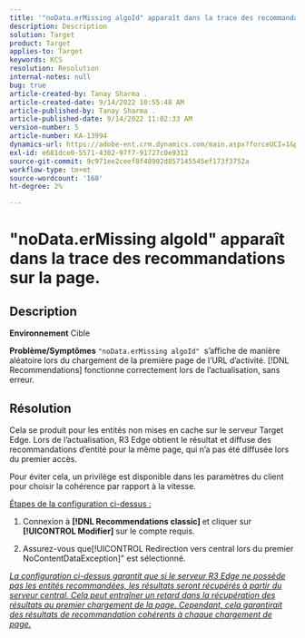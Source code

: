 ```yaml
---
title: '"noData.erMissing algoId" apparaît dans la trace des recommandations sur la page"'
description: Description
solution: Target
product: Target
applies-to: Target
keywords: KCS
resolution: Resolution
internal-notes: null
bug: true
article-created-by: Tanay Sharma .
article-created-date: 9/14/2022 10:55:48 AM
article-published-by: Tanay Sharma .
article-published-date: 9/14/2022 11:02:33 AM
version-number: 5
article-number: KA-13994
dynamics-url: https://adobe-ent.crm.dynamics.com/main.aspx?forceUCI=1&pagetype=entityrecord&etn=knowledgearticle&id=e3d763c7-1b34-ed11-9db1-002248086735
exl-id: e681dce0-5571-4302-97f7-91727c0e9312
source-git-commit: 9c971ee2ceef8f48902d857145545ef173f3752a
workflow-type: tm+mt
source-wordcount: '168'
ht-degree: 2%

---
```


# &quot;noData.erMissing algoId&quot; apparaît dans la trace des recommandations sur la page.

## Description

<b>Environnement</b>
Cible


<b>Problème/Symptômes</b>
`"noData.erMissing algoId"`  s’affiche de manière aléatoire lors du chargement de la première page de l’URL d’activité. [!DNL Recommendations] fonctionne correctement lors de l’actualisation, sans erreur.


## Résolution


Cela se produit pour les entités non mises en cache sur le serveur Target Edge. Lors de l’actualisation, R3 Edge obtient le résultat et diffuse des recommandations d’entité pour la même page, qui n’a pas été diffusée lors du premier accès.

Pour éviter cela, un privilège est disponible dans les paramètres du client pour choisir la cohérence par rapport à la vitesse.



<u>Étapes de la configuration ci-dessus :</u>

1. Connexion à <b>[!DNL Recommendations classic] </b>et cliquer sur <b>[!UICONTROL Modifier]</b> sur le compte requis.

2. Assurez-vous que[!UICONTROL Redirection vers central lors du premier NoContentDataException]&quot; est sélectionné.

*<u>La configuration ci-dessus garantit que si le serveur R3 Edge ne possède pas les entités recommandées, les résultats seront récupérés à partir du serveur central. Cela peut entraîner un retard dans la récupération des résultats au premier chargement de la page. Cependant, cela garantirait des résultats de recommandation cohérents à chaque chargement de page.</u>*
